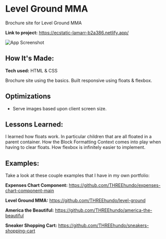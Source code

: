# Level Ground MMA
Brochure site for Level Ground MMA

**Link to project:** https://ecstatic-lamarr-b2a386.netlify.app/

![App Screenshot](https://imgur.com/J53AICk)

## How It's Made:

**Tech used:** HTML & CSS

Brochure site using the basics. Built responsive using floats & flexbox.

## Optimizations

- Serve images based upon client screen size.

## Lessons Learned:

I learned how floats work. In particular children that are all floated in a parent container. How the Block Formatting Context comes into play when having to clear floats. How flexbox is infinitely easier to implement.

## Examples:
Take a look at these couple examples that I have in my own portfolio:

**Expenses Chart Component:** https://github.com/THREEhundo/expenses-chart-component-main

**Level Ground MMA:** https://github.com/THREEhundo/level-ground

**America the Beautiful:** https://github.com/THREEhundo/america-the-beautiful

**Sneaker Shopping Cart:** https://github.com/THREEhundo/sneakers-shopping-cart


